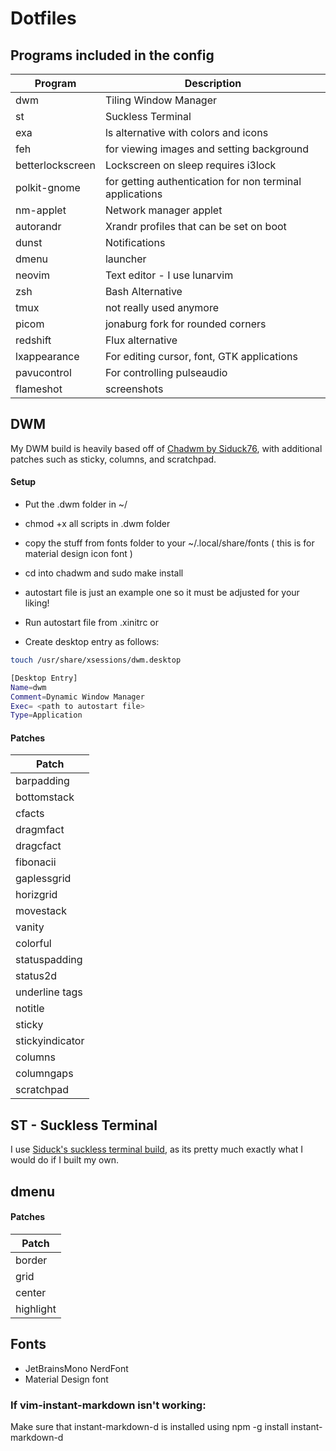# Dotfiles


## Programs included in the config


| Program          | Description                                              |
|------------------|----------------------------------------------------------|
| dwm              | Tiling Window Manager                                    |
| st               | Suckless Terminal                                        |
| exa              | ls alternative with colors and icons                     |
| feh              | for viewing images and setting background                |
| betterlockscreen | Lockscreen on sleep requires i3lock                      |
| polkit-gnome     | for getting authentication for non terminal applications |
| nm-applet        | Network manager applet                                   |
| autorandr        | Xrandr profiles that can be set on boot                  |
| dunst            | Notifications                                            |
| dmenu            | launcher                                                 |
| neovim           | Text editor - I use lunarvim                             |
| zsh              | Bash Alternative                                         |
| tmux             | not really used anymore                                  |
| picom            | jonaburg fork for rounded corners                        |
| redshift         | Flux alternative                                         |
| lxappearance     | For editing cursor, font, GTK applications               |
| pavucontrol      | For controlling pulseaudio                               |
| flameshot        | screenshots                                              |


## DWM

My DWM build is heavily based off of [Chadwm by Siduck76](https://github.com/siduck/chadwm), with additional patches such as sticky, columns, and scratchpad.

#### Setup

* Put the .dwm folder in ~/
* chmod +x all scripts in .dwm folder
* copy the stuff from fonts folder to your ~/.local/share/fonts ( this is for material design icon font )
* cd into chadwm and sudo make install
* autostart file is just an example one so it must be adjusted for your liking!

* Run autostart file from .xinitrc or
* Create desktop entry as follows:

```bash
touch /usr/share/xsessions/dwm.desktop  
```

```bash
[Desktop Entry]
Name=dwm
Comment=Dynamic Window Manager
Exec= <path to autostart file> 
Type=Application 
```

#### Patches

| Patch           |
|-----------------|
| barpadding      |
| bottomstack     |
| cfacts          |
| dragmfact       |
| dragcfact       |
| fibonacii       |
| gaplessgrid     |
| horizgrid       |
| movestack       |
| vanity          |
| colorful        |
| statuspadding   |
| status2d        |
| underline tags  |
| notitle         |
| sticky          |
| stickyindicator |
| columns         |
| columngaps      |
| scratchpad      |

## ST - Suckless Terminal

I use [Siduck's suckless terminal build](https://github.com/siduck/st), as its pretty much exactly what I would do if I built my own. 


## dmenu

#### Patches

| Patch     |
|-----------|
| border    |
| grid      |
| center    |
| highlight |

## Fonts

* JetBrainsMono NerdFont
* Material Design font


### If vim-instant-markdown isn't working:

Make sure that instant-markdown-d is installed using
    npm -g install instant-markdown-d
